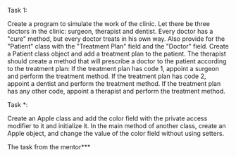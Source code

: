 Task 1:

Create a program to simulate the work of the clinic. Let there be three doctors in the clinic:
surgeon, therapist and dentist. Every doctor has a "cure" method, but every doctor treats
in his own way. Also provide for the "Patient" class with the "Treatment Plan" field
and the "Doctor" field. Create a Patient class object and add a treatment plan to the patient. The
therapist should create a method that will prescribe a doctor to the patient according
to the treatment plan:
If the treatment plan has code 1, appoint a surgeon and perform the treatment method.
If the treatment plan has code 2, appoint a dentist and perform the treatment method.
If the treatment plan has any other code, appoint a therapist and perform
the treatment method.

Task *:

Create an Apple class and add the color field with the private access modifier to it and
initialize it. In the main method of another class, create an Apple object, and
change the value of the color field without using setters.

The task from the mentor***
